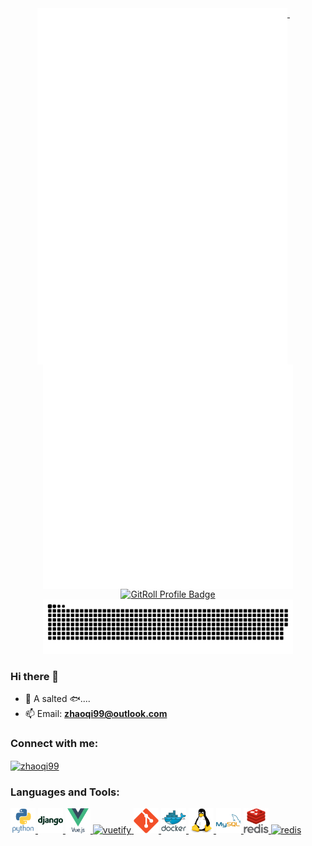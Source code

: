 <div align="center">
  <a href="#">
    <img width="400" align="top" src="https://raw.githubusercontent.com/ZhaoQi99/ZhaoQi99/dist/metrics/github-metrics-left.svg" />
  </a>
   
  <a href="#">
    <img width="400" align="top" src="https://raw.githubusercontent.com/ZhaoQi99/ZhaoQi99/dist/metrics/github-metrics-right.svg" />
  </a>
</div>

<div align="center">
  <a href="https://gitroll.io/profile/ujQ8iHSM5ZJUFkeF9JG1YdM8xm873" target="_blank">
    <img width="400" src="https://gitroll.io/api/badges/profiles/v1/ujQ8iHSM5ZJUFkeF9JG1YdM8xm873" alt="GitRoll Profile Badge"/>
  </a>

  <a href="#">
    <img width="400" align="github-contribution-grid-snake-blue.svg" src="https://raw.githubusercontent.com/ZhaoQi99/ZhaoQi99/dist/github-contribution-grid-snake-blue.svg" />
  </a>
</div>

### Hi there 👋
- 🔭  A salted 🐟....
- 📫 Email: **[zhaoqi99@outlook.com](mailto:zhaoqi99@outlook.com)**

<h3 align="left">Connect with me:</h3>
<p align="left">
  <a href="https://linkedin.com/in/zhaoqi99" target="blank">
    <img
      align="center"
      src="https://raw.githubusercontent.com/rahuldkjain/github-profile-readme-generator/master/src/images/icons/Social/linked-in-alt.svg"
      alt="zhaoqi99"
      height="30"
      width="40"
  /></a>
</p>

<h3 align="left">Languages and Tools:</h3>
<p align="left">
  <a href="https://www.python.org" target="_blank" rel="noreferrer">
    <img src="https://raw.githubusercontent.com/devicons/devicon/master/icons/python/python-original-wordmark.svg" alt="python" width="40" height="40" />
  </a>
  <a href="https://www.djangoproject.com/" target="_blank" rel="noreferrer">
    <img src="https://raw.githubusercontent.com/devicons/devicon/master/icons/django/django-plain-wordmark.svg" alt="django" width="40" height="40" />
  </a>
  <a href="https://vuejs.org/" target="_blank" rel="noreferrer">
    <img src="https://raw.githubusercontent.com/devicons/devicon/master/icons/vuejs/vuejs-original-wordmark.svg" alt="vuejs" width="40" height="40" />
  </a>
  <a href="https://vuetifyjs.com/en/" target="_blank" rel="noreferrer">
    <img src="https://bestofjs.org/logos/vuetify.svg" alt="vuetify" width="40" height="40" />
  </a>
  <a href="https://git-scm.com/" target="_blank" rel="noreferrer">
    <img src="https://raw.githubusercontent.com/devicons/devicon/master/icons/git/git-plain.svg" alt="git" width="40" height="40" />
  </a>
  <a href="https://www.docker.com/" target="_blank" rel="noreferrer">
    <img src="https://raw.githubusercontent.com/devicons/devicon/master/icons/docker/docker-original-wordmark.svg" alt="docker" width="40" height="40" />
  </a>
  <a href="https://www.linux.org/" target="_blank" rel="noreferrer">
    <img src="https://raw.githubusercontent.com/devicons/devicon/master/icons/linux/linux-original.svg" alt="linux" width="40" height="40" />
  </a>
  <a href="https://www.mysql.com/" target="_blank" rel="noreferrer">
    <img src="https://raw.githubusercontent.com/devicons/devicon/master/icons/mysql/mysql-original-wordmark.svg" alt="mysql" width="40" height="40" />
  </a>
  <a href="https://redis.io" target="_blank" rel="noreferrer">
    <img src="https://raw.githubusercontent.com/devicons/devicon/master/icons/redis/redis-original-wordmark.svg" alt="redis" width="40" height="40" />
  </a>
  <a href="https://www.influxdata.com/products/influxdb-overview/" target="_blank" rel="noreferrer">
    <img src="https://influxdata.github.io/branding/img/downloads/influxdata-logo--symbol--pool.svg" alt="redis" width="40" height="40" />
  </a>
</p>


<!--  ### Recent Activity -->
<!--START_SECTION:activity-->
<!-- 
1. ❗ Opened issue [#111](https://github.com/ZhaoQi99/ZhaoQi99.github.io/issues/111) in [ZhaoQi99/ZhaoQi99.github.io](https://github.com/ZhaoQi99/ZhaoQi99.github.io)
2. 🎉 Merged PR [#3](https://github.com/ZhaoQi99/django-softdelete-mixin/pull/3) in [ZhaoQi99/django-softdelete-mixin](https://github.com/ZhaoQi99/django-softdelete-mixin)
3. 💪 Opened PR [#3](https://github.com/ZhaoQi99/django-softdelete-mixin/pull/3) in [ZhaoQi99/django-softdelete-mixin](https://github.com/ZhaoQi99/django-softdelete-mixin)
4. 🔒 Closed issue [#1](https://github.com/snnucs/Introduction/issues/1) in [snnucs/Introduction](https://github.com/snnucs/Introduction)
5. 🚀 Published release [v0.1.0](https://github.com/v0.1.0) in [ZhaoQi99/drf-access-key](https://github.com/ZhaoQi99/drf-access-key)
 -->   
<!--END_SECTION:activity-->

<!-- 
![ZhaoQi99's github stats](https://github-readme-stats-zhaoqi99.vercel.app/api?username=zhaoqi99&show_icons=true&count_private=true&theme=tokyonight&hide_title=true)
![Top Langs](https://github-readme-stats-zhaoqi99.vercel.app/api/top-langs/?username=zhaoqi99&theme=tokyonight&hide=html)
![ZhaoQi99's github activity graph](https://zhaoqi99-readme-activity-graph.herokuapp.com/graph?username=ZhaoQi99&theme=redical)
-->

<!-- 
![ZhaoQi99's github contribution grid snake](https://raw.githubusercontent.com/ZhaoQi99/ZhaoQi99/dist/github-contribution-grid-snake-blue.svg)
 -->   
